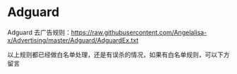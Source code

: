 # Adguard

Adguard 去广告规则：https://raw.githubusercontent.com/Angelalisa-x/Advertising/master/Adguard/AdguardEx.txt


以上规则都已经做白名单处理，还是有误杀的情况，如果有白名单规则，可以下方留言

